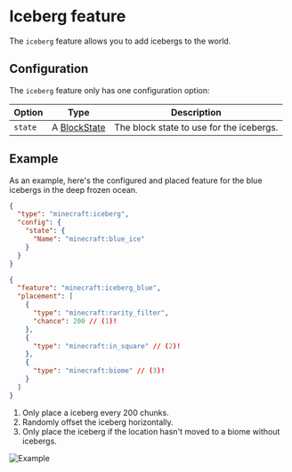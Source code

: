 # Iceberg feature

The `iceberg` feature allows you to add icebergs to the world.

## Configuration

The `iceberg` feature only has one configuration option:

| Option  | Type                                 | Description                              |
|---------|--------------------------------------|------------------------------------------|
| `state` | A [BlockState](../../block-state.md) | The block state to use for the icebergs. |

## Example

As an example, here's the configured and placed feature for the blue icebergs in the deep frozen ocean.

```json title="configured_feature/iceberg_blue.json"
{
  "type": "minecraft:iceberg",
  "config": {
    "state": {
      "Name": "minecraft:blue_ice"
    }
  }
}
```

```json title="placed_feature/iceberg_blue.json"
{
  "feature": "minecraft:iceberg_blue",
  "placement": [
    {
      "type": "minecraft:rarity_filter",
      "chance": 200 // (1)!
    },
    {
      "type": "minecraft:in_square" // (2)!
    },
    {
      "type": "minecraft:biome" // (3)!
    }
  ]
}
```

1. Only place a iceberg every 200 chunks.
2. Randomly offset the iceberg horizontally.
3. Only place the iceberg if the location hasn't moved to a biome without icebergs.

![Example](https://i.imgur.com/Rm9v7fd.jpeg)